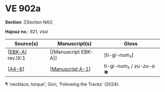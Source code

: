 # VE 902a

**Section**: [[Section NA]]

**Hajouz no.**: 821, √ssl

| Source(s)          | Manuscript(s)        | Gloss                         |
| ------------------ | -------------------- | ----------------------------- |
| [[EBK-A]] rev.IX:1 | [[Manuscript EBK-A]] | [ti-gi-num₂]                  |
| [[A4-6]]           | [[Manuscript A-1]]   | ti-gi-num₂ / <i>zu-zu-a</i> ✽ |

¶ 'necklace, torque'; Gori, 'Following the Tracks' (2024).


[//begin]: # "Autogenerated link references for markdown compatibility"
[EBK-A]: EBK-A "MEE 4, 115 +"
[A4-6]: A4-6 "MEE 4, 4 + MEE 4, 5 + MEE 4, 6 = TM.75.G.2000+TM.75.G.2005+TM.75.G.2006"
[Manuscript A-1]: <Manuscript A-1> "Manuscript A-1"
[//end]: # "Autogenerated link references"